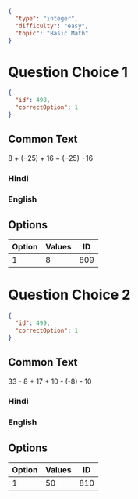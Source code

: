 ```json
{
  "type": "integer",
  "difficulty": "easy",
  "topic": "Basic Math"
}
```

# Question Choice 1
```json
{
  "id": 498,
  "correctOption": 1
}
```

## Common Text
8 + (−25) + 16 − (−25) −16

### Hindi

### English

## Options
| Option | Values                |ID     |
|:-------|:----------------------|:-----:|
| 1      | 8                     |809    |

# Question Choice 2
```json
{
  "id": 499,
  "correctOption": 1
}
```
## Common Text
33 - 8 + 17 + 10 - (-8) - 10

### Hindi

### English

## Options
| Option | Values |ID     |
|:-------|:-------|:-----:|
| 1      | 50     |810    |
